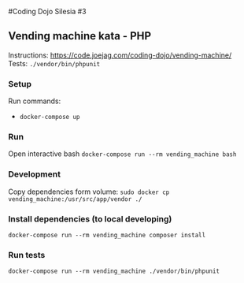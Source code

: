 #Coding Dojo Silesia #3

## Vending machine kata - PHP
Instructions: https://code.joejag.com/coding-dojo/vending-machine/  
Tests: `./vendor/bin/phpunit`

### Setup
Run commands:
* `docker-compose up`

### Run
Open interactive bash `docker-compose run --rm vending_machine bash`

### Development
Copy dependencies form volume: `sudo docker cp vending_machine:/usr/src/app/vendor ./`

### Install dependencies (to local developing)
`docker-compose run --rm vending_machine composer install`

### Run tests
`docker-compose run --rm vending_machine ./vendor/bin/phpunit` 